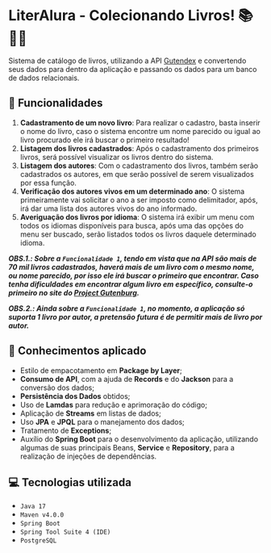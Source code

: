 # LiterAlura - Colecionando Livros! 📚👨‍💻
Sistema de catálogo de livros, utilizando a API [Gutendex](https://github.com/garethbjohnson/gutendex) e convertendo seus dados para dentro da aplicação e passando os dados para um banco de dados relacionais.

## 🔨 Funcionalidades
1. **Cadastramento de um novo livro**: Para realizar o cadastro, basta inserir o nome do livro,  caso o sistema encontre um nome parecido ou igual ao livro procurado ele irá buscar o primeiro resultado!
2. **Listagem dos livros cadastrados**: Após o cadastramento dos primeiros livros, será possível visualizar os livros dentro do sistema.
3. **Listagem dos autores**: Com o cadastramento dos livros, também serão cadastrados os autores, em que serão possível de serem visualizados por essa função.
4. **Verificação dos autores vivos em um determinado ano**: O sistema primeiramente vai solicitar o ano a ser imposto como delimitador, após, irá dar uma lista dos autores vivos do ano informado.
5. **Averiguação dos livros por idioma**: O sistema irá exibir um menu com todos os idiomas disponíveis para busca, após uma das opções do menu ser buscado, serão listados todos os livros daquele determinado idioma.

***OBS.1.: Sobre a `Funcionalidade 1`, tendo em vista que na API são mais de 70 mil livros cadastrados, haverá mais de um livro com o mesmo nome, ou nome parecido, por isso ele irá buscar o primeiro que encontrar. Caso tenha dificuldades em encontrar algum livro em específico, consulte-o primeiro no site do [Project Gutenburg](https://www.gutenberg.org/wiki/Main_Page).***

***OBS.2.: Ainda sobre a `Funcionalidade 1`, no momento, a aplicação só suporta 1 livro por autor, a pretensão futura é de permitir mais de livro por autor.***

## 🧠 Conhecimentos aplicado
- Estilo de empacotamento em **Package by Layer**;
- **Consumo de API**, com a ajuda de **Records** e do **Jackson** para a conversão dos dados;
- **Persistência dos Dados** obtidos;
- Uso de **Lamdas** para redução e aprimoração do código;
- Aplicação de **Streams** em listas de dados;
- Uso **JPA** e **JPQL** para o manejamento dos dados;
- Tratamento de **Exceptions**;
- Auxílio do **Spring Boot** para o desenvolvimento da aplicação, utilizando algumas de suas principais Beans, **Service** e **Repository**, para a realização de injeções de dependências.

## 💻 Tecnologias utilizada
- ``Java 17``
- ``Maven v4.0.0``
- ``Spring Boot``
- ``Spring Tool Suite 4 (IDE)``
- ``PostgreSQL``

